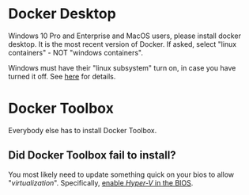 # Docker Desktop

Windows 10 Pro and Enterprise and MacOS users, please install docker desktop. It is the most recent version of Docker. If asked, select "linux containers" - NOT "windows containers". 

Windows must have their "linux subsystem" turn on, in case you have turned it off. See [here](https://docs.microsoft.com/en-us/windows/wsl/install-win10) for details.


# Docker Toolbox

Everybody else has to install Docker Toolbox. 

## Did Docker Toolbox fail to install?

You most likely need to update something quick on your bios to allow "*virtualization*". 
Specifically, [enable *Hyper-V* in the BIOS](https://techcommunity.microsoft.com/t5/itops-talk-blog/step-by-step-enabling-hyper-v-for-use-on-windows-10/ba-p/267945).